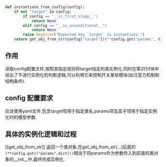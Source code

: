 ```python
def instantiate_from_config(config):
    if not "target" in config:
        if config == '__is_first_stage__':
            return None
        elif config == "__is_unconditional__":
            return None
        raise KeyError("Expected key `target` to instantiate.")
    return get_obj_from_str(config["target"])(**config.get("params", dict()))

```

## 作用
读取config配置文件,按照其指定规则将target指定的类实例化.同时在第2行if块中给出了不进行实例化的判断逻辑,可以利用它来控制开关某些模块(如注意力机制和结构条件).
## config 配置要求
应该使用yaml文件,包含target项用于指定类名,params项及其子项用于指定实例化时的模型参数.

## 具体的实例化逻辑和过程
[[get_obj_from_str]] 返回一个类对象,在get_obj_from_str(...)后面的 `(**config.get)("params",dict())`相当于将params作为参数传入到前面的类对象的__init__中,最终完成实例化.

